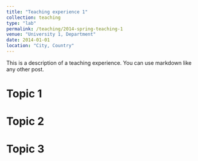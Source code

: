 ```yaml
---
title: "Teaching experience 1"
collection: teaching
type: "lab"
permalink: /teaching/2014-spring-teaching-1
venue: "University 1, Department"
date: 2014-01-01
location: "City, Country"
---
```


This is a description of a teaching experience. You can use markdown like any other post.

Topic 1
======

Topic 2
======

Topic 3
======
